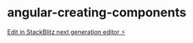 # angular-creating-components

[Edit in StackBlitz next generation editor ⚡️](https://stackblitz.com/~/github.com/1910gstv/angular-creating-components)